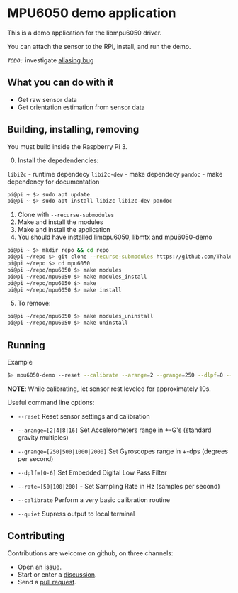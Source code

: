 # MPU6050 demo application

This is a demo application for the libmpu6050 driver.

You can attach the sensor to the RPi, install, and run the demo.

*`TODO:`* investigate [aliasing bug](<https://stackoverflow.com/questions/2958633/gcc-strict-aliasing-and-horror-stories>)

## What you can do with it

- Get raw sensor data
- Get orientation estimation from sensor data

## Building, installing, removing

You must build inside the Raspberry Pi 3.

0. Install the depedendencies:

`libi2c` - runtime dependecy
`libi2c-dev` - make dependecy
`pandoc` - make dependency for documentation

```bash
pi@pi ~ $> sudo apt update 
pi@pi ~ $> sudo apt install libi2c libi2c-dev pandoc
```

1. Clone with `--recurse-submodules`
2. Make and install the modules
3. Make and install the application
4. You should have installed limbpu6050, libmtx and mpu6050-demo

```bash
pi@pi ~ $> mkdir repo && cd repo
pi@pi ~/repo $> git clone --recurse-submodules https://github.com/ThalesBarretto/mpu6050.git
pi@pi ~/repo $> cd mpu6050
pi@pi ~/repo/mpu6050 $> make modules 
pi@pi ~/repo/mpu6050 $> make modules_install
pi@pi ~/repo/mpu6050 $> make
pi@pi ~/repo/mpu6050 $> make install
```

5. To remove:

```bash
pi@pi ~/repo/mpu6050 $> make modules_uninstall
pi@pi ~/repo/mpu6050 $> make uninstall
```

## Running

Example

```bash
$> mpu6050-demo --reset --calibrate --arange=2 --grange=250 --dlpf=0 --rate=100
```

**NOTE**: While calibrating, let sensor rest leveled for approximately 10s.


Useful command line options:

- `--reset` Reset sensor settings and calibration

- `--arange=[2|4|8|16]` Set Accelerometers range in +-G's (standard gravity multiples)

- `--grange=[250|500|1000|2000]` Set Gyroscopes range in +-dps (degrees per second)

- `--dplf=[0-6]` Set Embedded Digital Low Pass Filter

- `--rate=[50|100|200]` - Set Sampling Rate in Hz (samples per second)

- `--calibrate` Perform a very basic calibration routine

- `--quiet` Supress output to local terminal


## Contributing

Contributions are welcome on github, on three channels:

* Open an [issue](<https://github.com/ThalesBarretto/mpu6050/issues>).
* Start or enter a [discussion](<https://github.com/ThalesBarretto/mpu6050/discussions>).
* Send a [pull request](<https://github.com/ThalesBarretto/mpu6050/pulls>).

